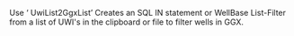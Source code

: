 Use ‘ UwiList2GgxList’ Creates an SQL IN statement or WellBase List-Filter from a list of UWI's in the clipboard or file to filter wells in GGX.
